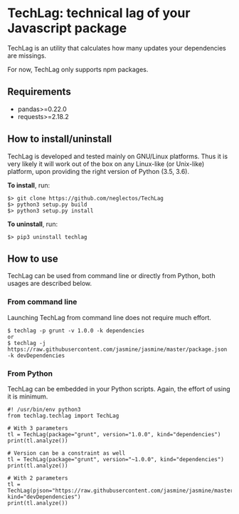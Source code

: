 # TechLag: technical lag of your Javascript package

TechLag is an utility that calculates how many updates your dependencies are missings.

For now, TechLag only supports npm packages.

## Requirements
- pandas>=0.22.0
- requests>=2.18.2

##  How to install/uninstall
TechLag is developed and tested mainly on GNU/Linux platforms. Thus it is very likely it will work out of the box
on any Linux-like (or Unix-like) platform, upon providing the right version of Python (3.5, 3.6).


**To install**, run:
```
$> git clone https://github.com/neglectos/TechLag
$> python3 setup.py build
$> python3 setup.py install
```

**To uninstall**, run:
```
$> pip3 uninstall techlag
```

## How to use

TechLag can be used from command line or directly from Python, both usages are described below.

### From command line
Launching TechLag from command line does not require much effort.

```
$ techlag -p grunt -v 1.0.0 -k dependencies
or
$ techlag -j https://raw.githubusercontent.com/jasmine/jasmine/master/package.json -k devDependencies
```

### From Python
TechLag can be embedded in your Python scripts. Again, the effort of using it is minimum.

```
#! /usr/bin/env python3
from techlag.techlag import TechLag

# With 3 parameters
tl = TechLag(package="grunt", version="1.0.0", kind="dependencies")
print(tl.analyze())

# Version can be a constraint as well
tl = TechLag(package="grunt", version="~1.0.0", kind="dependencies")
print(tl.analyze())

# With 2 parameters
tl = TechLag(pjson="https://raw.githubusercontent.com/jasmine/jasmine/master/package.json", kind="devDependencies")
print(tl.analyze())
```
